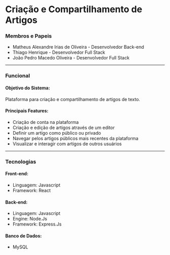 # Criação e Compartilhamento de Artigos

### Membros e Papeis

- Matheus Alexandre Irias de Oliveira - Desenvolvedor Back-end
- Thiago Henrique - Desenvolvedor Full Stack
- João Pedro Macedo Oliveira - Desenvolvedor Full Stack

---

### Funcional

#### Objetivo do Sistema:
Plataforma para criação e compartilhamento de artigos de texto.

#### Principais Features:
- Criação de conta na plataforma
- Criação e edição de artigos através de um editor
- Definir um artigo como público ou privado
- Navegar pelos artigos públicos mais recentes da plataforma
- Visualizar e interagir com artigos de outros usuários

---

### Tecnologias

#### Front-end:
- Linguagem: Javascript
- Framework: React

#### Back-end:
- Linguagem: Javascript
- Engine: Node.Js
- Framework: Express.Js

#### Banco de Dados: 
- MySQL

